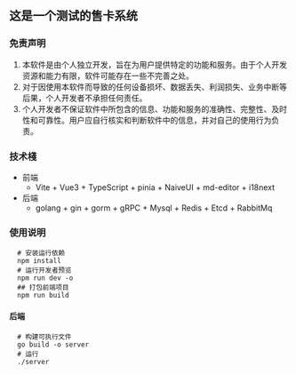 ## 这是一个测试的售卡系统

### 免责声明

1. 本软件是由个人独立开发，旨在为用户提供特定的功能和服务。由于个人开发资源和能力有限，软件可能存在一些不完善之处。
2. 对于因使用本软件而导致的任何设备损坏、数据丢失、利润损失、业务中断等后果，个人开发者不承担任何责任。
3. 个人开发者不保证软件中所包含的信息、功能和服务的准确性、完整性、及时性和可靠性。用户应自行核实和判断软件中的信息，并对自己的使用行为负责。

### 技术棧

- 前端
    - Vite + Vue3 + TypeScript + pinia + NaiveUI + md-editor + i18next
- 后端
    - golang + gin + gorm + gRPC + Mysql + Redis + Etcd + RabbitMq

### 使用说明

```shell 
  # 安装运行依赖
  npm install
  # 运行开发者预览
  npm run dev -o
  ## 打包前端项目
  npm run build
```

#### 后端

```shell
  # 构建可执行文件
  go build -o server
  # 运行
  ./server
```
